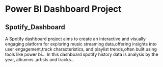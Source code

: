 # Power BI Dashboard Project
## Spotify_Dashboard

A Spotify dashboard project aims to create an interactive and visually engaging platform for exploring music streaming data,offering insights into user engagement,track characteristics, and playlist trends,often built using tools like power bi... In this dashboard spotify history data is analysis by the year, albumns ,artists and tracks...
